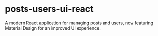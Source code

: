 # posts-users-ui-react
A modern React application for managing posts and users, now featuring Material Design for an improved UI experience.
